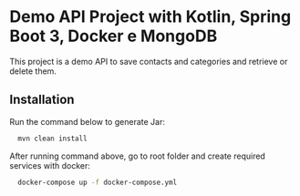 # Demo API Project with Kotlin, Spring Boot 3, Docker e MongoDB

This project is a demo API to save contacts and categories and retrieve or delete them.


## Installation

Run the command below to generate Jar:

```bash
  mvn clean install
```

After running command above, go to root folder and create required services with docker:

```bash
  docker-compose up -f docker-compose.yml
```
